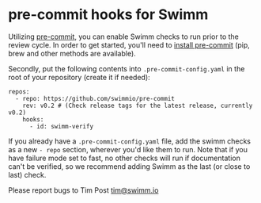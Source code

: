 # pre-commit hooks for Swimm

Utilizing [pre-commit](https://pre-commit.com/), you can enable Swimm checks to run prior to the review cycle. In order to get started, you'll need to [install pre-commit](https://pre-commit.com/#install) (pip, brew and other methods are available). 

Secondly, put the following contents into `.pre-commit-config.yaml` in the root of your repository (create it if needed):

```
repos:
  - repo: https://github.com/swimmio/pre-commit
    rev: v0.2 # (Check release tags for the latest release, currently v0.2)
    hooks:
      - id: swimm-verify
```

If you already have a `.pre-commit-config.yaml` file, add the swimm checks as a new `- repo` section, wherever you'd like them to run. Note that if you have failure mode set to fast, no other checks will run if documentation can't be verified, so we recommend adding Swimm as the last (or close to last) check. 

Please report bugs to Tim Post <tim@swimm.io> 
